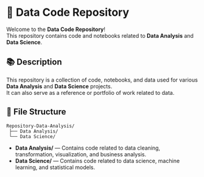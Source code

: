 # 📁 Data Code Repository

Welcome to the **Data Code Repository**!  
This repository contains code and notebooks related to **Data Analysis** and **Data Science**.

## 📚 Description

This repository is a collection of code, notebooks, and data used for various **Data Analysis** and **Data Science** projects.  
It can also serve as a reference or portfolio of work related to data.

## 📁 File Structure

```
Repository-Data-Analysis/
 ├── Data Analysis/
 └── Data Science/
```

- **Data Analysis/** — Contains code related to data cleaning, transformation, visualization, and business analysis.
- **Data Science/** — Contains code related to data science, machine learning, and statistical models.

